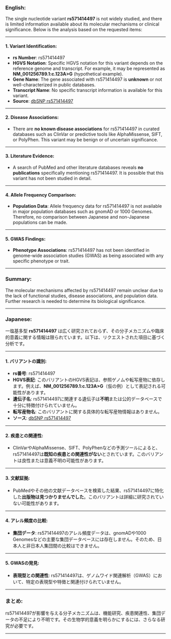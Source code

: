 ### English:
The single nucleotide variant **rs571414497** is not widely studied, and there is limited information available about its molecular mechanisms or clinical significance. Below is the analysis based on the requested items:

---

#### 1. **Variant Identification**:
- **rs Number**: rs571414497
- **HGVS Notation**: Specific HGVS notation for this variant depends on the reference genome and transcript. For example, it may be represented as **NM_001256789.1:c.123A>G** (hypothetical example).
- **Gene Name**: The gene associated with rs571414497 is **unknown** or not well-characterized in public databases.
- **Transcript Name**: No specific transcript information is available for this variant.
- **Source**: [dbSNP rs571414497](https://www.ncbi.nlm.nih.gov/snp/rs571414497)

---

#### 2. **Disease Associations**:
- There are **no known disease associations** for rs571414497 in curated databases such as ClinVar or predictive tools like AlphaMissense, SIFT, or PolyPhen. This variant may be benign or of uncertain significance.

---

#### 3. **Literature Evidence**:
- A search of PubMed and other literature databases reveals **no publications** specifically mentioning rs571414497. It is possible that this variant has not been studied in detail.

---

#### 4. **Allele Frequency Comparison**:
- **Population Data**: Allele frequency data for rs571414497 is not available in major population databases such as gnomAD or 1000 Genomes. Therefore, no comparison between Japanese and non-Japanese populations can be made.

---

#### 5. **GWAS Findings**:
- **Phenotype Associations**: rs571414497 has not been identified in genome-wide association studies (GWAS) as being associated with any specific phenotype or trait.

---

### Summary:
The molecular mechanisms affected by rs571414497 remain unclear due to the lack of functional studies, disease associations, and population data. Further research is needed to determine its biological significance.

---

### Japanese:
一塩基多型 **rs571414497** は広く研究されておらず、その分子メカニズムや臨床的意義に関する情報は限られています。以下は、リクエストされた項目に基づく分析です。

---

#### 1. **バリアントの識別**:
- **rs番号**: rs571414497
- **HGVS表記**: このバリアントのHGVS表記は、参照ゲノムや転写産物に依存します。例えば、**NM_001256789.1:c.123A>G**（仮の例）として表記される可能性があります。
- **遺伝子名**: rs571414497に関連する遺伝子は**不明**または公的データベースで十分に特徴付けられていません。
- **転写産物名**: このバリアントに関する具体的な転写産物情報はありません。
- **ソース**: [dbSNP rs571414497](https://www.ncbi.nlm.nih.gov/snp/rs571414497)

---

#### 2. **疾患との関連性**:
- ClinVarやAlphaMissense、SIFT、PolyPhenなどの予測ツールによると、rs571414497は**既知の疾患との関連性がない**とされています。このバリアントは良性または意義不明の可能性があります。

---

#### 3. **文献証拠**:
- PubMedやその他の文献データベースを検索した結果、rs571414497に特化した**出版物は見つかりませんでした**。このバリアントは詳細に研究されていない可能性があります。

---

#### 4. **アレル頻度の比較**:
- **集団データ**: rs571414497のアレル頻度データは、gnomADや1000 Genomesなどの主要な集団データベースには存在しません。そのため、日本人と非日本人集団間の比較はできません。

---

#### 5. **GWASの発見**:
- **表現型との関連性**: rs571414497は、ゲノムワイド関連解析（GWAS）において、特定の表現型や特徴と関連付けられていません。

---

### まとめ:
rs571414497が影響を与える分子メカニズムは、機能研究、疾患関連性、集団データの不足により不明です。その生物学的意義を明らかにするには、さらなる研究が必要です。

---